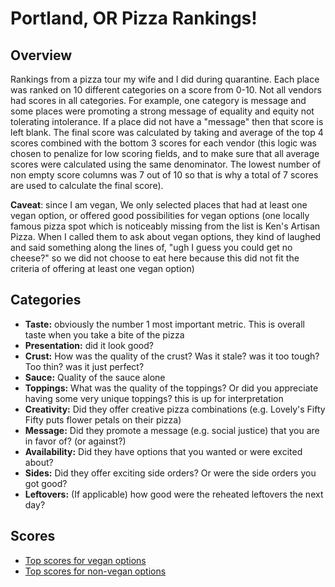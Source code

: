 # Portland, OR Pizza Rankings!
## Overview
Rankings from a pizza tour my wife and I did during quarantine. Each place was ranked on 10 different categories on a score from 0-10. Not all vendors had scores in all categories. For example, one category is message and some places were promoting a strong message of equality and equity not tolerating intolerance. If a place did not have a "message" then that score is left blank. The final score was calculated by taking and average of the top 4 scores combined with the bottom 3 scores for each vendor (this logic was chosen to penalize for low scoring fields, and to make sure that all average scores were calculated using the same denominator. The lowest number of non empty score columns was 7 out of 10 so that is why a total of 7 scores are used to calculate the final score).

**Caveat**: since I am vegan, We only selected places that had at least one vegan option, or offered good possibilities for vegan options (one locally famous pizza spot which is noticeably missing from the list is Ken's Artisan Pizza. When I called them to ask about vegan options, they kind of laughed and said something along the lines of, "ugh I guess you could get no cheese?" so we did not choose to eat here because this did not fit the criteria of offering at least one vegan option)

## Categories
- **Taste:** obviously the number 1 most important metric. This is overall taste when you take a bite of the pizza
- **Presentation:** did it look good?
- **Crust:** How was the quality of the crust? Was it stale? was it too tough? Too thin? was it just perfect?
- **Sauce:** Quality of the sauce alone
- **Toppings:** What was the quality of the toppings? Or did you appreciate having some very unique toppings? this is up for interpretation
- **Creativity:** Did they offer creative pizza combinations (e.g. Lovely's Fifty Fifty puts flower petals on their pizza)
- **Message:** Did they promote a message (e.g. social justice) that you are in favor of? (or against?)
- **Availability:** Did they have options that you wanted or were excited about?
- **Sides:** Did they offer exciting side orders? Or were the side orders you got good?
- **Leftovers:** (If applicable) how good were the reheated leftovers the next day?

## Scores
- [Top scores for vegan options](alex.csv)
- [Top scores for non-vegan options](alice.csv)
